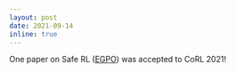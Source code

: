 ```yaml
---
layout: post
date: 2021-09-14
inline: true
---
```


One paper on Safe RL ([EGPO](https://decisionforce.github.io/EGPO/)) was accepted to CoRL 2021!
